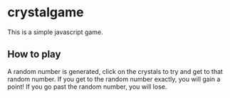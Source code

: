 # crystalgame
This is a simple javascript game. 

## How to play
A random number is generated, click on the crystals to try and get to that random number.
If you get to the random number exactly, you will gain a point!
If you go past the random number, you will lose.
